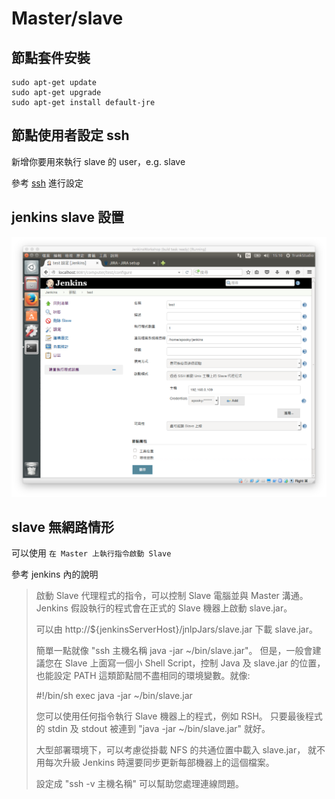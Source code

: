 Master/slave
============

節點套件安裝
------------

```
sudo apt-get update
sudo apt-get upgrade
sudo apt-get install default-jre
```

節點使用者設定 ssh
------------------

新增你要用來執行 slave 的 user，e.g. slave

參考 [ssh](./ssh) 進行設定

jenkins slave 設置
------------------

![](images/master_slave/setting.png)

slave 無網路情形
----------------

可以使用 `在 Master 上執行指令啟動 Slave`

參考 jenkins 內的說明

> 啟動 Slave 代理程式的指令，可以控制 Slave 電腦並與 Master 溝通。 Jenkins 假設執行的程式會在正式的 Slave 機器上啟動 slave.jar。
>
> 可以由 http://${jenkinsServerHost}/jnlpJars/slave.jar 下載 slave.jar。
>
> 簡單一點就像 "ssh 主機名稱 java -jar ~/bin/slave.jar"。 但是，一般會建議您在 Slave 上面寫一個小 Shell Script，控制 Java 及 slave.jar 的位置， 也能設定 PATH 這類節點間不盡相同的環境變數。就像:
>
> #!/bin/sh exec java -jar ~/bin/slave.jar
>
> 您可以使用任何指令執行 Slave 機器上的程式，例如 RSH。 只要最後程式的 stdin 及 stdout 被連到 "java -jar ~/bin/slave.jar" 就好。
>
> 大型部署環境下，可以考慮從掛載 NFS 的共通位置中載入 slave.jar， 就不用每次升級 Jenkins 時還要同步更新每部機器上的這個檔案。
>
> 設定成 "ssh -v 主機名稱" 可以幫助您處理連線問題。
